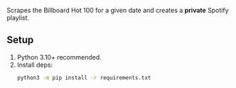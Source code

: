 Scrapes the Billboard Hot 100 for a given date and creates a **private** Spotify playlist.

## Setup
1. Python 3.10+ recommended.
2. Install deps:  
   ```bash
   python3 -m pip install -r requirements.txt
